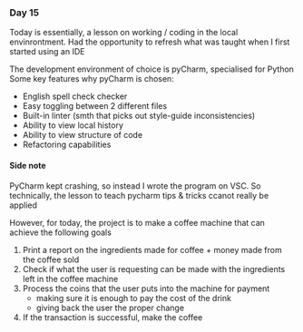 ### Day 15

Today is essentially, a lesson on working / coding in the local envinrontment.
Had the opportunity to refresh what was taught when I first started using an IDE

The development environment of choice is pyCharm, specialised for Python
Some key features why pyCharm is chosen:
- English spell check checker
- Easy toggling between 2 different files
- Built-in linter (smth that picks out style-guide inconsistencies)
- Ability to view local history
- Ability to view structure of code
- Refactoring capabilities


#### Side note
PyCharm kept crashing, so instead I wrote the program on VSC. So technically, the lesson to teach pycharm tips & tricks ccanot really be  applied


However, for today, the project is to make a coffee machine that can achieve the following goals
1. Print a report on the ingredients made for coffee + money made from the coffee sold
2. Check if what the user is requesting can be made with the ingredients left in the coffee machine
3. Process the coins that the user puts into the machine for payment    
    - making sure it is enough to pay the cost of the drink
    - giving back the user the proper change
4. If the transaction is successful, make the coffee
